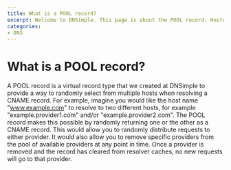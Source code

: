 ```yaml
---
title: What is a POOL record?
excerpt: Welcome to DNSimple. This page is about the POOL record. Hosted DNS has never been this easy.
categories:
- DNS
---
```


# What is a POOL record?

A POOL record is a virtual record type that we created at DNSimple to provide a way to randomly select from multiple hosts when resolving a CNAME record. For example, imagine you would like the host name "www.example.com" to resolve to two different hosts, for example "example.provider1.com" and/or "example.provider2.com". The POOL record makes this possible by randomly returning one or the other as a CNAME record. This would allow you to randomly distribute requests to either provider. It would also allow you to remove specific providers from the pool of available providers at any point in time. Once a provider is removed and the record has cleared from resolver caches, no new requests will go to that provider.
